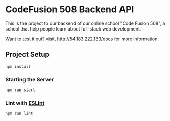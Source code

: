 # CodeFusion 508 Backend API

This is the project to our backend of our online school "Code Fusion 508", a school that help people learn about full-stack web development.

Want to test it out? visit, <http://54.183.222.133/docs> for more information.

## Project Setup

```sh
npm install
```

### Starting the Server

```sh
npm run start
```

### Lint with [ESLint](https://eslint.org/)

```sh
npm run lint
```
